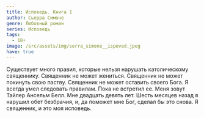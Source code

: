 ```yaml
---
title: Исповедь. Книга 1
author: Сьерра Симоне
genre: Любовный роман
series: Исповедь
tags:
  - 18+
image: /src/assets/img/serra_simone__ispoved.jpeg
have: true
---
```

Существует много правил, которые нельзя нарушать католическому священнику. Священник не может жениться. Священник не может покинуть свою паству. Священник не может оставить своего Бога. Я всегда умел следовать правилам. Пока не встретил ее. Меня зовут Тайлер Ансельм Белл. Мне двадцать девять лет. Шесть месяцев назад я нарушил обет безбрачия, и, да поможет мне Бог, сделал бы это снова. Я священник, и это моя исповедь.
